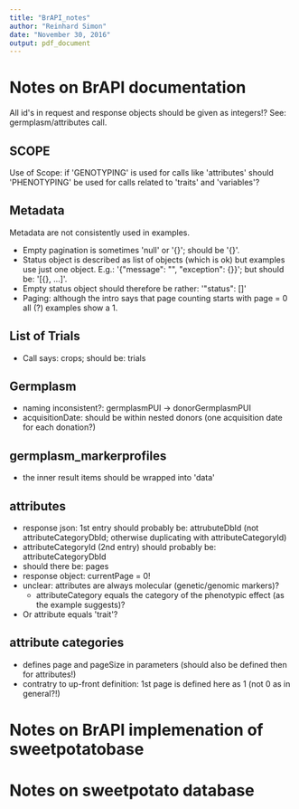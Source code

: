 ```yaml
---
title: "BrAPI_notes"
author: "Reinhard Simon"
date: "November 30, 2016"
output: pdf_document
---
```


# Notes on BrAPI documentation

All id's in request and response objects should be given as integers!? See: germplasm/attributes call.

## SCOPE

Use of Scope: if 'GENOTYPING' is used for calls like 'attributes' should 'PHENOTYPING' be used for calls related to 'traits' and 'variables'?

## Metadata

Metadata are not consistently used in examples.

- Empty pagination is sometimes 'null' or '{}'; should be '{}'.
- Status object is described as list of objects (which is ok) but examples use just one object. E.g.: '{"message": "", "exception": {}}'; but should be: '[{}, ...]'.
- Empty status object should therefore be rather: '"status": []'
- Paging: although the intro says that page counting starts with page = 0 all (?) examples show a 1.

## List of Trials

- Call says: crops; should be: trials

## Germplasm

- naming inconsistent?: germplasmPUI -> donorGermplasmPUI
- acquisitionDate: should be within nested donors (one acquisition date for each donation?)

## germplasm_markerprofiles

- the inner result items should be wrapped into 'data'

## attributes

- response json: 1st entry should probably be: attrubuteDbId (not attributeCategoryDbId; otherwise duplicating with attributeCategoryId)
- attributeCategoryId (2nd entry) should probably be: attributeCategoryDbId
- should there be: pages
- response object: currentPage = 0!
- unclear: attributes are always molecular (genetic/genomic markers)?
  - attributeCategory equals the category of the phenotypic effect (as the example suggests)?
- Or attribute equals 'trait'?

## attribute categories

- defines page and pageSize in parameters (should also be defined then for attributes!)
- contratry to up-front definition: 1st page is defined here as 1 (not 0 as in general?!)

# Notes on BrAPI implemenation of sweetpotatobase

# Notes on sweetpotato database
